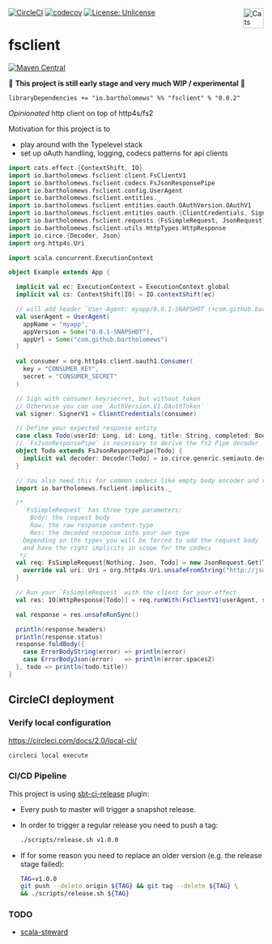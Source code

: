 [![CircleCI](https://circleci.com/gh/bartholomews/fsclient/tree/master.svg?style=svg)](https://circleci.com/gh/bartholomews/fsclient/tree/master)
[![codecov](https://codecov.io/gh/bartholomews/fsclient/branch/master/graph/badge.svg)](https://codecov.io/gh/bartholomews/fsclient)
[![License: Unlicense](https://img.shields.io/badge/license-Unlicense-blue.svg)](http://unlicense.org/)
<a href="https://typelevel.org/cats/"><img src="https://typelevel.org/cats/img/cats-badge.svg" height="40px" align="right" alt="Cats friendly" /></a>

# fsclient

[![Maven Central](https://maven-badges.herokuapp.com/maven-central/io.bartholomews/fsclient_2.13/badge.svg)](https://maven-badges.herokuapp.com/maven-central/io.bartholomews/fsclient_2.13)

🔧 **This project is still early stage and very much WIP / experimental** 🔧  

```
libraryDependencies += "io.bartholomews" %% "fsclient" % "0.0.2"
```

*Opinionated* http client on top of http4s/fs2

Motivation for this project is to 
- play around with the Typelevel stack
- set up oAuth handling, logging, codecs patterns for api clients

```scala
import cats.effect.{ContextShift, IO}
import io.bartholomews.fsclient.client.FsClientV1
import io.bartholomews.fsclient.codecs.FsJsonResponsePipe
import io.bartholomews.fsclient.config.UserAgent
import io.bartholomews.fsclient.entities._
import io.bartholomews.fsclient.entities.oauth.OAuthVersion.OAuthV1
import io.bartholomews.fsclient.entities.oauth.{ClientCredentials, SignerV1}
import io.bartholomews.fsclient.requests.{FsSimpleRequest, JsonRequest}
import io.bartholomews.fsclient.utils.HttpTypes.HttpResponse
import io.circe.{Decoder, Json}
import org.http4s.Uri

import scala.concurrent.ExecutionContext

object Example extends App {

  implicit val ec: ExecutionContext = ExecutionContext.global
  implicit val cs: ContextShift[IO] = IO.contextShift(ec)

  // will add header `User-Agent: myapp/0.0.1-SNAPSHOT (+com.github.bartholomews)` to all requests
  val userAgent = UserAgent(
    appName = "myapp",
    appVersion = Some("0.0.1-SNAPSHOT"),
    appUrl = Some("com.github.bartholomews")
  )

  val consumer = org.http4s.client.oauth1.Consumer(
    key = "CONSUMER_KEY",
    secret = "CONSUMER_SECRET"
  )

  // Sign with consumer key/secret, but without token
  // Otherwise you can use `AuthVersion.V1.OAuthToken`
  val signer: SignerV1 = ClientCredentials(consumer)

  // Define your expected response entity
  case class Todo(userId: Long, id: Long, title: String, completed: Boolean)
  // `FsJsonResponsePipe` is necessary to derive the fs2 Pipe decoder
  object Todo extends FsJsonResponsePipe[Todo] {
    implicit val decoder: Decoder[Todo] = io.circe.generic.semiauto.deriveDecoder
  }

  // You also need this for common codecs like empty body encoder and raw json decoder
  import io.bartholomews.fsclient.implicits._

  /*
    `FsSimpleRequest` has three type parameters:
      Body: the request body
      Raw: the raw response content-type
      Res: the decoded response into your own type
    Depending on the types you will be forced to add the request body
    and have the right implicits in scope for the codecs
   */
  val req: FsSimpleRequest[Nothing, Json, Todo] = new JsonRequest.Get[Todo] {
    override val uri: Uri = org.http4s.Uri.unsafeFromString("http://jsonplaceholder.typicode.com/todos/1")
  }

  // Run your `FsSimpleRequest` with the client for your effect
  val res: IO[HttpResponse[Todo]] = req.runWith(FsClientV1(userAgent, signer))

  val response = res.unsafeRunSync()

  println(response.headers)
  println(response.status)
  response.foldBody({
    case ErrorBodyString(error) => println(error)
    case ErrorBodyJson(error)   => println(error.spaces2)
  }, todo => println(todo.title))
}
```

## CircleCI deployment

### Verify local configuration
https://circleci.com/docs/2.0/local-cli/
```bash
circleci local execute
```

### CI/CD Pipeline

This project is using [sbt-ci-release](https://github.com/olafurpg/sbt-ci-release) plugin:
 - Every push to master will trigger a snapshot release.  
 - In order to trigger a regular release you need to push a tag:
 
    ```bash
    ./scripts/release.sh v1.0.0
    ```
 
 - If for some reason you need to replace an older version (e.g. the release stage failed):
 
    ```bash
    TAG=v1.0.0
    git push --delete origin ${TAG} && git tag --delete ${TAG} \
    && ./scripts/release.sh ${TAG}
    ```

### TODO
- [scala-steward](https://github.com/fthomas/scala-steward)